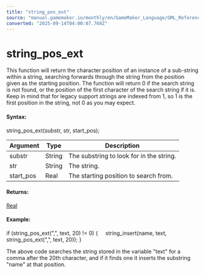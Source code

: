 ```yaml
---
title: "string_pos_ext"
source: "manual.gamemaker.io/monthly/en/GameMaker_Language/GML_Reference/Strings/string_pos_ext.htm"
converted: "2025-09-14T04:00:07.768Z"
---
```


# string\_pos\_ext

This function will return the character position of an instance of a sub-string within a string, searching forwards through the string from the position given as the starting position. The function will return 0 if the search string is not found, or the position of the first character of the search string if it is. Keep in mind that for legacy support strings are indexed from 1, so 1 is the first position in the string, not 0 as you may expect.

#### Syntax:

string\_pos\_ext(substr, str, start\_pos);

| Argument | Type | Description |
| --- | --- | --- |
| substr | String | The substring to look for in the string. |
| str | String | The string. |
| start_pos | Real | The starting position to search from. |

#### Returns:

[Real](../../GML_Overview/Data_Types.md)

#### Example:

if (string\_pos\_ext(",", text, 20) != 0)
{
    string\_insert(name, text, string\_pos\_ext(",", text, 20));
}

The above code searches the string stored in the variable "text" for a comma after the 20th character, and if it finds one it inserts the substring "name" at that position.